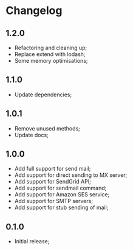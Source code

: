 # Changelog

## 1.2.0

- Refactoring and cleaning up;
- Replace extend with lodash;
- Some memory optimisations;

## 1.1.0

- Update dependencies;

## 1.0.1

- Remove unused methods;
- Update docs;

## 1.0.0

- Add full support for send mail;
- Add support for direct sending to MX server;
- Add support for SendGrid API;
- Add support for sendmail command;
- Add support for Amazon SES service;
- Add support for SMTP servers;
- Add support for stub sending of mail;

## 0.1.0

- Initial release;
